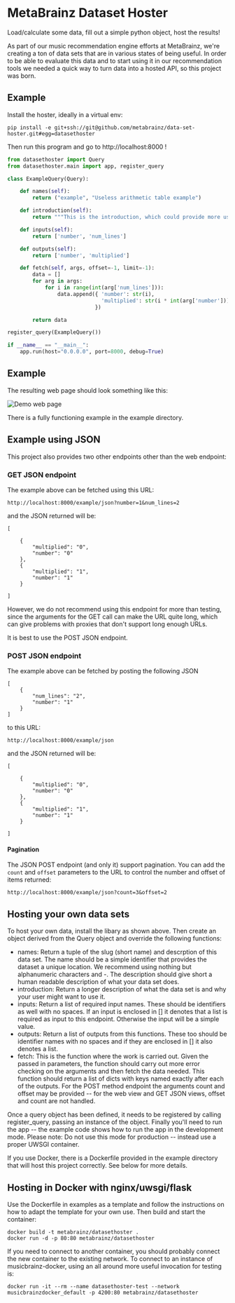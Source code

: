 # MetaBrainz Dataset Hoster

Load/calculate some data, fill out a simple python object, host the results!

As part of our music recommendation engine efforts at MetaBrainz, we're creating a ton of
data sets that are in various states of being useful. In order to be able to evaluate
this data and to start using it in our recommendation tools we needed a quick
way to turn data into a hosted API, so this project was born.

Example
-------

Install the hoster, ideally in a virtual env:

```pip install -e git+ssh://git@github.com/metabrainz/data-set-hoster.git#egg=datasethoster```

Then run this program and go to http://localhost:8000 !

```python
from datasethoster import Query
from datasethoster.main import app, register_query

class ExampleQuery(Query):

    def names(self):
        return ("example", "Useless arithmetic table example")

    def introduction(self):
        return """This is the introduction, which could provide more useful info that this introduction does."""

    def inputs(self):
        return ['number', 'num_lines']

    def outputs(self):
        return ['number', 'multiplied']

    def fetch(self, args, offset=-1, limit=-1):
        data = []
        for arg in args:
            for i in range(int(arg['num_lines'])):
                data.append({ 'number': str(i),
                              'multiplied': str(i * int(arg['number']))
                            })

        return data

register_query(ExampleQuery())

if __name__ == "__main__":
    app.run(host="0.0.0.0", port=8000, debug=True)
```

Example
-------

The resulting web page should look something like this:

![Demo web page](/misc/web-page.png)

There is a fully functioning example in the example directory.

Example using JSON
------------------

This project also provides two other endpoints other than the web endpoint:

### GET JSON endpoint

The example above can be fetched using this URL:

```http://localhost:8000/example/json?number=1&num_lines=2```

and the JSON returned will be:

```
[

    {
        "multiplied": "0",
        "number": "0"
    },
    {
        "multiplied": "1",
        "number": "1"
    }

]
```

However, we do not recommend using this endpoint for more than testing,
since the arguments for the GET call can make the URL quite long, which can
give problems with proxies that don't support long enough URLs.

It is best to use the POST JSON endpoint.


### POST JSON endpoint

The example above can be fetched by posting the following JSON

```
[
    {
        "num_lines": "2",
        "number": "1"
    }
]
```

to this URL:

```http://localhost:8000/example/json```

and the JSON returned will be:

```
[

    {
        "multiplied": "0",
        "number": "0"
    },
    {
        "multiplied": "1",
        "number": "1"
    }

]
```

#### Pagination

The JSON POST endpoint (and only it) support pagination. You can add the ```count``` 
and ```offset``` parameters to the URL to control the number and offset
of items returned:

```http://localhost:8000/example/json?count=3&offset=2```


Hosting your own data sets
--------------------------

To host your own data, install the libary as shown above. Then create an object
derived from the Query object and override the following functions:

* names: Return a tuple of the slug (short name) and descrption of this data set. 
         The name should be a simple identifier that provides the dataset a unique 
         location. We recommend using nothing but alphanumeric characters and -.
         The description should give short a human readable description of what your
         data set does.
* introduction: Return a longer description of what the data set is and why your
                user might want to use it.
* inputs: Return a list of required input names. These should be identifiers as well
          with no spaces. If an input is enclosed in [] it denotes that
          a list is required as input to this endpoint. Otherwise the input
          will be a simple value.
* outputs: Return a list of outputs from this functions. These too should be
           identifier names with no spaces and if they are enclosed in []
           it also denotes a list.
* fetch: This is the function where the work is carried out. Given the
         passed in parameters, the function should carry out more error checking
         on the arguments and then fetch the data needed. This function should
         return a list of dicts with keys named exactly after each of the
         outputs. For the POST method endpoint the arguments count and
         offset may be provided -- for the web view and GET JSON views, offset
         and count are not handled.

Once a query object has been defined, it needs to be registered by calling
register_query, passing an instance of the object. Finally you'll need to 
run the app -- the example code shows how to run the app in the development mode.
Please note: Do not use this mode for production -- instead use a proper UWSGI 
container.

If you use Docker, there is a Dockerfile provided in the example directory that
will host this project correctly. See below for more details.


Hosting in Docker with nginx/uwsgi/flask
----------------------------------------

Use the Dockerfile in examples as a template and follow the instructions on how to adapt
the template for your own use. Then build and start the container:

```
docker build -t metabrainz/datasethoster .
docker run -d -p 80:80 metabrainz/datasethoster
```

If you need to connect to another container, you should probably connect the new container 
to the existing network. To connect to an instance of musicbrainz-docker, using an all around more useful 
invocation for testing is:

```
docker run -it --rm --name datasethoster-test --network musicbrainzdocker_default -p 4200:80 metabrainz/datasethoster
```
